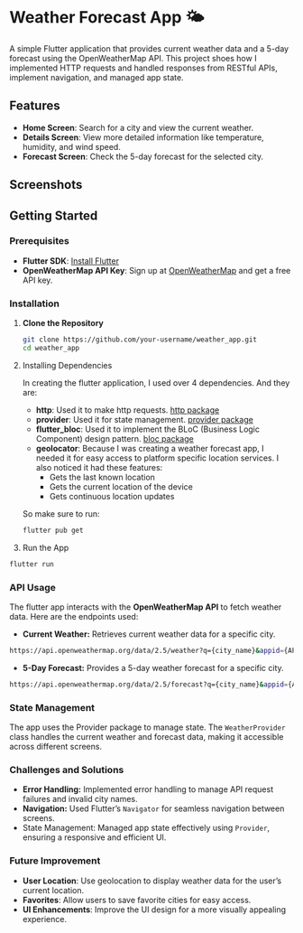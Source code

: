 # Weather Forecast App 🌤️

A simple Flutter application that provides current weather data and a 5-day forecast using the OpenWeatherMap API. This project shoes how  I implemented HTTP requests and handled responses from RESTful APIs, implement navigation, and managed app state.

## Features

- **Home Screen**: Search for a city and view the current weather.
- **Details Screen**: View more detailed information like temperature, humidity, and wind speed.
- **Forecast Screen**: Check the 5-day forecast for the selected city.

## Screenshots
<!-- Add screenshots of your app here -->

## Getting Started

### Prerequisites

- **Flutter SDK**: [Install Flutter](https://flutter.dev/docs/get-started/install)
- **OpenWeatherMap API Key**: Sign up at [OpenWeatherMap](https://openweathermap.org/) and get a free API key.

### Installation

1. **Clone the Repository**

   ```bash
   git clone https://github.com/your-username/weather_app.git
   cd weather_app
   ```

2. Installing Dependencies

    In creating the flutter application, I used over 4 dependencies. And they are:

    - **http**: Used it to make http requests. [http package](https://pub.dev/packages/http)
    - **provider**: Used it for state management. [provider package](https://pub.dev/packages/provider)
    - **flutter_bloc**: Used it to implement the BLoC (Business Logic Component) design pattern. [bloc package](https://pub.dev/packages/flutter_bloc)
    - **geolocator**: Because I was creating a weather forecast app, I needed it for easy access to platform specific location services. I also noticed it had these features:
        - Gets the last known location
        - Gets the current location of the device
        - Gets continuous location updates

    So make sure to run:

    ```bash
    flutter pub get
    ```

3. Run the App

```bash
flutter run
```

### API Usage

The flutter app interacts with the **OpenWeatherMap API** to fetch weather data. Here are the endpoints used:

- **Current Weather:** Retrieves current weather data for a specific city.

```bash
https://api.openweathermap.org/data/2.5/weather?q={city_name}&appid={API_KEY}&units=metric
```

- **5-Day Forecast:** Provides a 5-day weather forecast for a specific city.

```bash
https://api.openweathermap.org/data/2.5/forecast?q={city_name}&appid={API_KEY}&units=metric
```

### State Management

The app uses the Provider package to manage state. The `WeatherProvider` class handles the current weather and forecast data, making it accessible across different screens.

### Challenges and Solutions

- **Error Handling:** Implemented error handling to manage API request failures and invalid city names.
- **Navigation:** Used Flutter’s `Navigator` for seamless navigation between screens.
- State Management: Managed app state effectively using `Provider`, ensuring a responsive and efficient UI.

### Future Improvement

- **User Location**: Use geolocation to display weather data for the user’s current location.
- **Favorites**: Allow users to save favorite cities for easy access.
- **UI Enhancements**: Improve the UI design for a more visually appealing experience.

